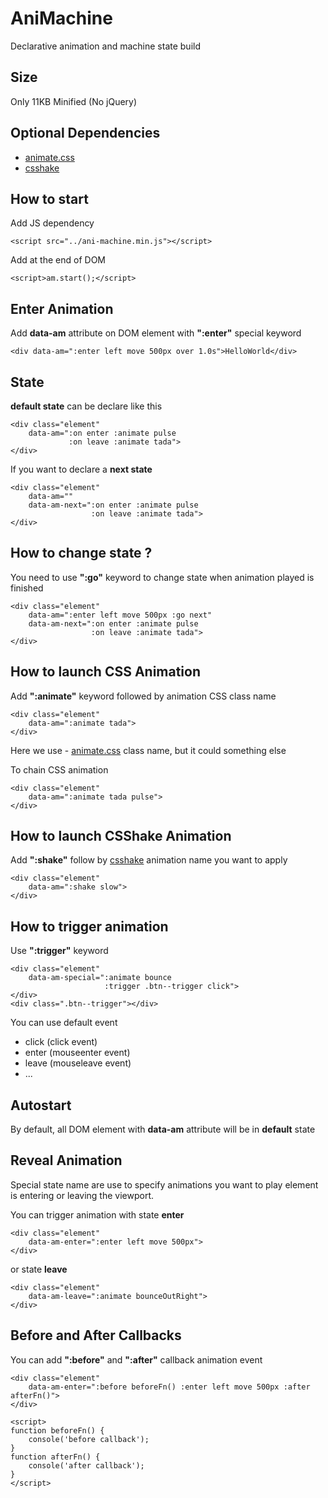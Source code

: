 AniMachine
==========

Declarative animation and machine state build

Size
----
Only 11KB Minified (No jQuery)

Optional Dependencies
---------------------
- [animate.css](http://daneden.github.io/animate.css/)
- [csshake](http://elrumordelaluz.github.io/csshake/)

How to start 
------------ 
Add JS dependency
```
<script src="../ani-machine.min.js"></script>
```

Add at the end of DOM
```
<script>am.start();</script>
```

Enter Animation
---------------

Add __data-am__ attribute on DOM element with __":enter"__ special keyword
```
<div data-am=":enter left move 500px over 1.0s">HelloWorld</div>
```

State
-----
__default state__ can be declare like this
```
<div class="element" 
	data-am=":on enter :animate pulse
			 :on leave :animate tada">
</div>
```
If you want to declare a __next state__
```
<div class="element" 
	data-am=""
 	data-am-next=":on enter :animate pulse
			 	  :on leave :animate tada">
</div>
```

How to change state ?
---------------------
You need to use __":go"__ keyword to change state when animation played is finished
```
<div class="element" 
	data-am=":enter left move 500px :go next"
	data-am-next=":on enter :animate pulse
				  :on leave :animate tada">
</div>
```

How to launch CSS Animation
---------------------------
Add __":animate"__ keyword followed by animation CSS class name

```
<div class="element" 
	data-am=":animate tada">
</div>
```
Here we use - [animate.css](http://daneden.github.io/animate.css/) class name, but it could something else

To chain CSS animation 
```
<div class="element" 
	data-am=":animate tada pulse">
</div>
```

How to launch CSShake Animation
---------------------------
Add __":shake"__ follow by [csshake](http://elrumordelaluz.github.io/csshake/) animation name you want to apply
```
<div class="element" 
	data-am=":shake slow">
</div>
```

How to trigger animation
------------------------
Use __":trigger"__ keyword
```
<div class="element" 
	data-am-special=":animate bounce
					 :trigger .btn--trigger click">
</div>
<div class=".btn--trigger"></div>
```
You can use default event 
- click (click 	    event)
- enter (mouseenter event)
- leave (mouseleave event)
- ...

Autostart
---------

By default, all DOM element with __data-am__ attribute will be in __default__ state

Reveal Animation
----------------

Special state name are use to specify animations you want to play element is entering or leaving the viewport.

You can trigger animation with state __enter__
```
<div class="element" 
	data-am-enter=":enter left move 500px">
</div>
```

or state __leave__
```
<div class="element" 
	data-am-leave=":animate bounceOutRight">
</div>
```

Before and After Callbacks
--------------------------

You can add __":before"__ and __":after"__ callback animation event
```
<div class="element" 
	data-am-enter=":before beforeFn() :enter left move 500px :after afterFn()">
</div>
```

```
<script>
function beforeFn() {
	console('before callback');
}
function afterFn() {
	console('after callback');
}
</script>
```